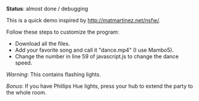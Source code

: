 **Status**: almost done / debugging

This is a quick demo inspired by http://matmartinez.net/nsfw/.

Follow these steps to customize the program:

- Download all the files.
- Add your favorite song and call it "dance.mp4" (I use Mambo5).
- Change the number in line 59 of javascript.js to change the dance speed.

*Warning*: This contains flashing lights.

*Bonus*: If you have Phillips Hue lights, press your hub to extend the party to the whole room.
